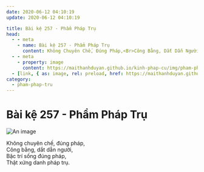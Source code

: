 ```yaml
---
date: 2020-06-12 04:10:19
update: 2020-06-12 04:10:19

title: Bài kệ 257 - Phẩm Pháp Trụ
head:
  - - meta
    - name: Bài kệ 257 - Phẩm Pháp Trụ
      content: Không Chuyên Chế, Đúng Pháp,<Br>Công Bằng, Dắt Dẫn Người,<Br>Bậc Trí Sống Đúng Pháp,<Br>Thật Xứng Danh Pháp Trụ.<Br>
  - - meta
    - property: image
      content: https://maithanhduyan.github.io/kinh-phap-cu/img/pham-phap-tru/pham-phap-tru-257.jpg
  - [link, { as: image, rel: preload, href: https://maithanhduyan.github.io/kinh-phap-cu/img/pham-phap-tru/pham-phap-tru-257.jpg }]
category:
  - pham-phap-tru
---
```


# Bài kệ 257 - Phẩm Pháp Trụ

![An image](/img/pham-phap-tru/pham-phap-tru-257.jpg)

Không chuyên chế, đúng pháp,<br>Công bằng, dắt dẫn người,<br>Bậc trí sống đúng pháp,<br>Thật xứng danh pháp trụ.<br>
